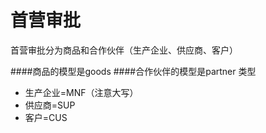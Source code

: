 # 首营审批

首营审批分为商品和合作伙伴（生产企业、供应商、客户）

####商品的模型是goods
####合作伙伴的模型是partner
类型

* 生产企业=MNF（注意大写）
* 供应商=SUP
* 客户=CUS
